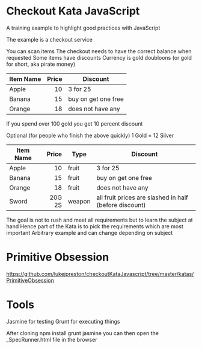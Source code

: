 Checkout Kata JavaScript
======================

A training example to highlight good practices with JavaScript

The example is a checkout service

You can scan items
The checkout needs to have the correct balance when requested
Some items have discounts
Currency is gold doubloons (or gold for short, aka pirate money)

| Item Name | Price | Discount            |
|-----------|------:|---------------------|
| Apple     | 10    | 3 for 25            |
| Banana    | 15    | buy on get one free |
| Orange    | 18    | does not have any   |

If you spend over 100 gold you get 10 percent discount

Optional (for people who finish the above quickly)
1 Gold = 12 Silver

| Item Name | Price  | Type   | Discount                                               |
|-----------|-------:|--------|--------------------------------------------------------|
| Apple     | 10     | fruit  | 3 for 25                                               |
| Banana    | 15     | fruit  | buy on get one free                                    |
| Orange    | 18     | fruit  | does not have any                                      |
| Sword     | 20G 2S | weapon | all fruit prices are slashed in half (before discount) |

The goal is not to rush and meet all requirements but to learn the subject at hand
Hence part of the Kata is to pick the requirements which are most important
Arbitrary example and can change depending on subject

Primitive Obsession
======================

https://github.com/lukejpreston/checkoutKataJavascript/tree/master/katas/PrimitiveObsession

Tools
======================

Jasmine for testing
Grunt for executing things

After cloning
npm install
grunt jasmine
you can then open the _SpecRunner.html file in the browser